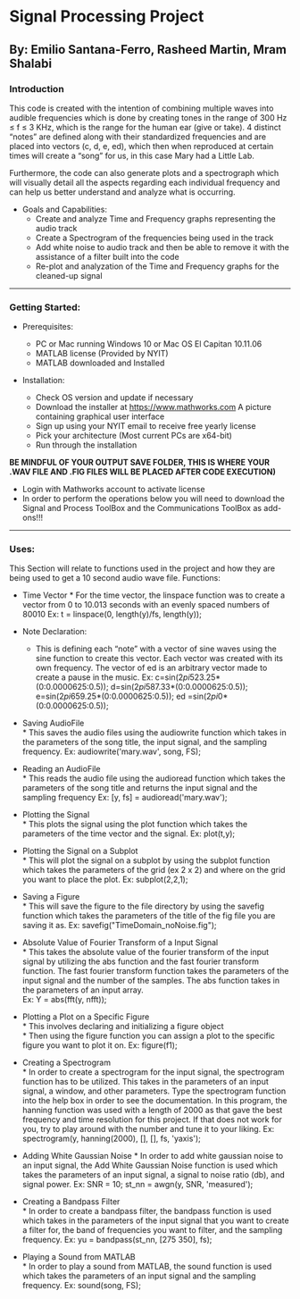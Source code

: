 
# Signal Processing Project

## By: Emilio Santana-Ferro, Rasheed Martin, Mram Shalabi




### Introduction

This code is created with the intention of combining multiple waves into audible frequencies which is done by creating tones in the range of 300 Hz ≤ f ≤ 3 KHz, which is the range for the human ear (give or take). 
4 distinct “notes” are defined along with their standardized frequencies and are placed into vectors (c, d, e, ed), which then when reproduced at certain times will create a “song” for us, in this case Mary had a Little Lab. 

Furthermore, the code can also generate plots and a spectrograph which will visually detail all the aspects regarding each individual frequency and can help us better understand and analyze what is occurring.


* Goals and Capabilities:
   * Create and analyze Time and Frequency graphs representing the audio track
   * Create a Spectrogram of the frequencies being used in the track
   * Add white noise to audio track and then be able to remove it with the assistance of a filter built into the code
   * Re-plot and analyzation of the Time and Frequency graphs for the cleaned-up signal


---------------------------------------------------------------------------------------------------------------------


### Getting Started:


* Prerequisites:
   * PC or Mac running Windows 10 or Mac OS El Capitan 10.11.06
   * MATLAB license (Provided by NYIT)
   * MATLAB downloaded and Installed


* Installation: 
   * Check OS version and update if necessary 
   * Download the installer at https://www.mathworks.com A picture containing graphical user interface
   * Sign up using your NYIT email to receive free yearly license
   * Pick your architecture (Most current PCs are x64-bit)
   * Run through the installation


**BE MINDFUL OF YOUR OUTPUT SAVE FOLDER, THIS IS WHERE YOUR .WAV FILE AND .FIG FILES WILL BE PLACED AFTER CODE EXECUTION)**


   * Login with Mathworks account to activate license 
   * In order to perform the operations below you will need to download the Signal and Process ToolBox and the Communications ToolBox as add-ons!!!


---------------------------------------------------------------------------------------------------------------------


### Uses:


This Section will relate to functions used in the project and how they are being used to get a 10 second audio wave file.
Functions:
   * Time Vector 
   	* For the time vector, the linspace function was to create a vector from 0 to 10.013 seconds with an evenly spaced numbers of 80010
Ex:
	t = linspace(0, length(y)/fs, length(y));

   * Note Declaration:  
      	* This is defining each “note” with a vector of sine waves using the sine function to create this vector. Each vector was created with its own frequency. The vector of ed is an arbitrary vector made to create a pause in the music. 
Ex: 
	c=sin(2*pi*523.25*(0:0.0000625:0.5));
	d=sin(2*pi*587.33*(0:0.0000625:0.5));
	e=sin(2*pi*659.25*(0:0.0000625:0.5));
	ed =sin(2*pi*0*(0:0.0000625:0.5));

   * Saving AudioFile  
         * This saves the audio files using the audiowrite function which takes in the parameters of the song title, the input signal, and the sampling frequency. 
Ex: 
	audiowrite('mary.wav', song, FS);

   * Reading an AudioFile  
         * This reads the audio file using the audioread function  which takes the parameters of the song title and returns the input signal and the sampling frequency
Ex: 
	[y, fs] = audioread('mary.wav');
	
   * Plotting the Signal  
         * This plots the signal using the plot function which takes the parameters of the time vector and the signal. 
Ex: 
	plot(t,y);

   * Plotting the Signal on a Subplot  
         * This will plot the signal on a subplot by using the subplot function which takes the parameters of the grid (ex 2 x 2) and where on the grid you want to place the plot.
Ex:
	subplot(2,2,1);

   * Saving a Figure   
         * This will save the figure to the file directory by using the savefig function which takes the parameters of the title of the fig file you are saving it as. 
Ex:
	savefig("TimeDomain_noNoise.fig");	

   * Absolute Value of Fourier Transform of a Input Signal  
         * This takes the absolute value of the fourier transform of the input signal by utilizing the abs function  and the  fast fourier transform function.  The fast fourier transform function takes the parameters of the input signal and the number of the samples. The abs function takes in the parameters of an input array.  
Ex: 
	Y = abs(fft(y, nfft));	

   * Plotting a Plot on a Specific Figure  
         * This involves declaring and initializing a figure object  
         * Then using the figure function you can assign a plot to the specific figure you want to plot it on.
Ex: 
	figure(f1);	

   * Creating a Spectrogram  
         * In order to create a spectrogram for the input signal, the spectrogram function has to be utilized. This takes in the parameters of an input signal, a window, and other parameters. Type the spectrogram function into the help box in order to see the documentation.  In this program, the hanning function  was used with a length of 2000 as that gave the best frequency and time resolution for this project. If that does not work for you, try to play around with the number and tune it to your liking. 
Ex:
	spectrogram(y, hanning(2000), [], [], fs, 'yaxis');	

   * Adding White Gaussian Noise
         *  In order to add white gaussian noise to an input signal, the Add White Gaussian Noise function is used which takes the parameters of an input signal, a signal to noise ratio (db), and signal power. 
Ex:
	SNR = 10; 
	st_nn = awgn(y, SNR, 'measured');	
  
   * Creating a Bandpass Filter  
         * In order to create a bandpass filter, the bandpass function is used which takes in the parameters of the input signal that you want to create a filter for, the band of frequencies you want to filter, and the sampling frequency. 
Ex:
	yu = bandpass(st_nn, [275 350], fs);

   * Playing a Sound from MATLAB  
         * In order to play a sound from MATLAB, the sound function is used which takes the parameters of an input signal and the sampling frequency.
Ex: 
	sound(song, FS);

